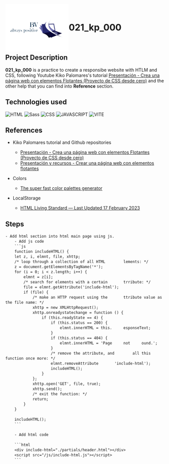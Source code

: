 <div>
	<div>
		<img src=https://raw.githubusercontent.com/Byron2016/00_forImages/main/images/Logo_01_00.png align=left alt=MyLogo width=200>
	</div>
	&nbsp;
	<div>
		<h1>021_kp_000</h1>
	</div>
</div>

&nbsp;

## Project Description

**021_kp_000** is a practice to create a responsibe website with HTLM and CSS, following Youtube Kiko Palomares's tutorial [Presentación - Crea una página web con elementos Flotantes (Proyecto de CSS desde cero)](https://www.youtube.com/watch?v=0m7AXUkqLbQ) and the other help that you can find into **Reference** section.
&nbsp;

## Technologies used

![HTML](https://img.shields.io/static/v1?label=&message=HTML&color=red&logo=html&logoColor=white&style=for-the-badge)
![Sass](https://img.shields.io/static/v1?label=&message=sass&color=CC6699&logo=sass&logoColor=white&style=for-the-badge)
![CSS](https://img.shields.io/static/v1?label=&message=css&color=1572B6&logo=css3&logoColor=white&style=for-the-badge)
![JAVASCRIPT](https://img.shields.io/static/v1?label=&message=javascript&color=yellow&logo=javascript3&logoColor=white&style=for-the-badge)
![VITE](https://img.shields.io/static/v1?label=&message=vite&color=blue&logo=vite3&logoColor=white&style=for-the-badge)

## References

- Kiko Palomares tutorial and Github repositories

  - [Presentación - Crea una página web con elementos Flotantes (Proyecto de CSS desde cero)](https://www.youtube.com/watch?v=0m7AXUkqLbQ)
  - [Presentación y recursos - Crear una página web con elementos flotantes](https://kikopalomares.com/clases/proyecto-con-flotantes)

- Colors

  - [The super fast color palettes generator](https://coolors.co/)

- LocalStorage
  - [HTML Living Standard — Last Updated 17 February 2023](https://html.spec.whatwg.org/multipage/)

## Steps

    - Add html section into html main page using js.
    	- Add js code
    	```js
    	function includeHTML() {
    	let z, i, elmnt, file, xhttp;
    	/* loop through a collection of all HTML 		lements: */
    	z = document.getElementsByTagName('*');
    	for (i = 0; i < z.length; i++) {
    		elmnt = z[i];
    		/* search for elements with a certain 		trribute: */
    		file = elmnt.getAttribute('include-html');
    		if (file) {
    			/* make an HTTP request using the 		ttribute value as the file name: */
    			xhttp = new XMLHttpRequest();
    			xhttp.onreadystatechange = function () {
    				if (this.readyState == 4) {
    					if (this.status == 200) {
    						elmnt.innerHTML = this.		esponseText;
    					}
    					if (this.status == 404) {
    						elmnt.innerHTML = 'Page 	not 	ound.';
    					}
    					/* remove the attribute, and 		all this function once more: */
    					elmnt.removeAttribute		'include-html');
    					includeHTML();
    				}
    			};
    			xhttp.open('GET', file, true);
    			xhttp.send();
    			/* exit the function: */
    			return;
    		}
    	}

    	includeHTML();
    	```

    	- Add html code

    	```html
    	<div include-html="./partials/header.html"></div>
    	<script src="/js/include-html.js"></script>
    	```

